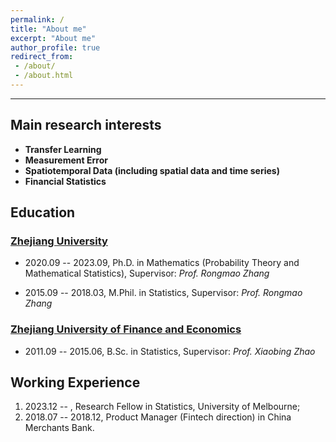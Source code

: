 ```yaml
---
permalink: /
title: "About me"
excerpt: "About me"
author_profile: true
redirect_from:
 - /about/
 - /about.html
---
```

- - -

## Main research interests
- **Transfer Learning**  
- **Measurement Error**  
- **Spatiotemporal Data (including spatial data and time series)**  
- **Financial Statistics**

## Education

### [Zhejiang University](https://www.zju.edu.cn/)

- 2020.09 -- 2023.09, Ph.D. in Mathematics (Probability Theory and Mathematical Statistics),  Supervisor: *Prof. Rongmao Zhang* 

- 2015.09 -- 2018.03, M.Phil. in Statistics,  Supervisor: *Prof. Rongmao Zhang* 

### [Zhejiang University of Finance and Economics](https://www.zufe.edu.cn/)

- 2011.09 --  2015.06, B.Sc. in Statistics,  Supervisor: *Prof. Xiaobing Zhao*   

## Working Experience
1. 2023.12 -- , Research Fellow in Statistics, University of Melbourne;
2. 2018.07 -- 2018.12, Product Manager (Fintech direction) in China Merchants Bank.

<!-- 
### Teaching Assistant in Zhejiang University
 
During doctoral studies： 

1. 2022.09 -- 2023.01, Life Insurance Science.

2. 2021.09 -- 2022.01, Life Insurance Science.

3. 2020.09 -- 2021.01, Calculus.

During master studies：

4. 2017.09 -- 2018.01, Life Insurance Science.

5. 2017.02 -- 2017.06, Probability Theory and Mathematical Statistics.

6. 2017.02 -- 2017.06, Mathematical Statistics.

7. 2016.09 -- 2017.01, Life Insurance Science.

### Teaching Assistant in Massive Open Online Course (MOOC)

Courses: Probability Theory and Mathematical Statistics (CAP), etc.
 
## Awards and Distinctions

- 2022, **Award of Honor for Graduate**, Zhejiang University.

- 2021, **Award of Honor for Graduate**, Zhejiang University.

- 2017, **Award of Honor for Graduate**, Zhejiang University.

- 2014, **The Third-class Scholarship for Excellent Students**, Zhejiang University of Finance and Economics.

- 2013, **The Second-class Scholarship for Excellent Students**, Zhejiang University of Finance and Economics.

- 2013, **The Title of Excellent Student Cadre**, Zhejiang University of Finance and Economics. 
 -->
